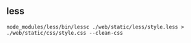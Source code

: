 less
-

````
node_modules/less/bin/lessc ./web/static/less/style.less > ./web/static/css/style.css --clean-css
````
